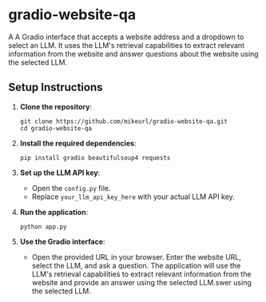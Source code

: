 # gradio-website-qa
A A Gradio interface that accepts a website address and a dropdown to select an LLM. It uses the LLM's retrieval capabilities to extract relevant information from the website and answer questions about the website using the selected LLM.

## Setup Instructions

1. **Clone the repository**:
   ```
   git clone https://github.com/mikeurl/gradio-website-qa.git
   cd gradio-website-qa
   ```

2. **Install the required dependencies**:
   ```
   pip install gradio beautifulsoup4 requests
   ```

3. **Set up the LLM API key**:
   - Open the `config.py` file.
   - Replace `your_llm_api_key_here` with your actual LLM API key.

4. **Run the application**:
   ```
   python app.py
   ```

5. **Use the Gradio interface**:
   - Open the provided URL in your browser.
   Enter the website URL, select the LLM, and ask a question. The application will use the LLM's retrieval capabilities to extract relevant information from the website and provide an answer using the selected LLM.swer using the selected LLM.
